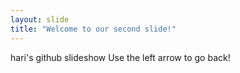 ```yaml
---
layout: slide
title: "Welcome to our second slide!"
---
```

hari's github slideshow
Use the left arrow to go back!
